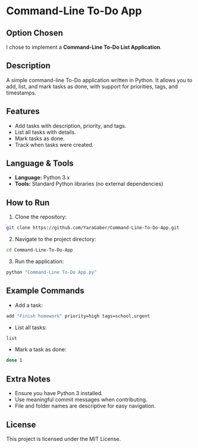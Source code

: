 # Command-Line To-Do App

## Option Chosen
I chose to implement a **Command-Line To-Do List Application**.

## Description
A simple command-line To-Do application written in Python. It allows you to add, list, and mark tasks as done, with support for priorities, tags, and timestamps.

## Features
- Add tasks with description, priority, and tags.
- List all tasks with details.
- Mark tasks as done.
- Track when tasks were created.

## Language & Tools
- **Language:** Python 3.x
- **Tools:** Standard Python libraries (no external dependencies)

## How to Run
1. Clone the repository:
```bash
git clone https://github.com/YaraGaber/Command-Line-To-Do-App.git
```
2. Navigate to the project directory:
```bash
cd Command-Line-To-Do-App
```
3. Run the application:
```bash
python "Command-Line To-Do App.py"
```

## Example Commands
- Add a task:
```bash
add "Finish homework" priority=high tags=school,urgent
```
- List all tasks:
```bash
list
```
- Mark a task as done:
```bash
done 1
```

## Extra Notes
- Ensure you have Python 3 installed.
- Use meaningful commit messages when contributing.
- File and folder names are descriptive for easy navigation.

## License
This project is licensed under the MIT License.
